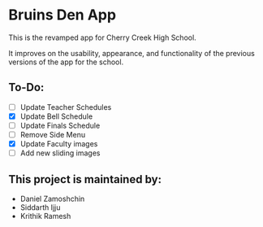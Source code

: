 # Bruins Den App

This is the revamped app for Cherry Creek High School.

It improves on the usability, appearance, and functionality of the previous versions of the app for the school.

## To-Do:
- [ ] Update Teacher Schedules
- [x] Update Bell Schedule
- [ ] Update Finals Schedule
- [ ] Remove Side Menu
- [x] Update Faculty images
- [ ] Add new sliding images 

## This project is maintained by:
* Daniel Zamoshchin
* Siddarth Ijju
* Krithik Ramesh


